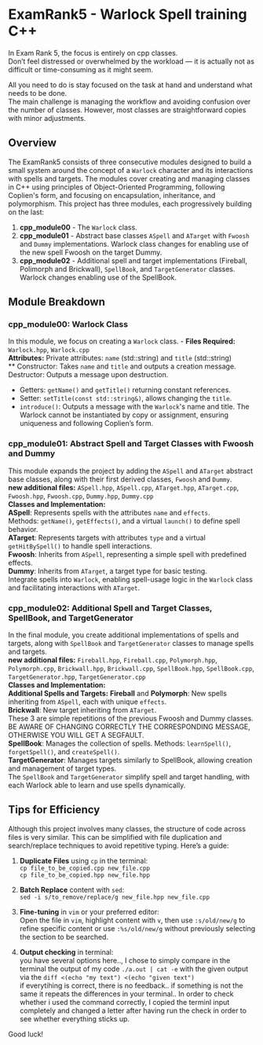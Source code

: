 # ExamRank5 - Warlock Spell training C++

In Exam Rank 5, the focus is entirely on cpp classes.     
Don’t feel distressed or overwhelmed by the workload — it is actually not as difficult or time-consuming as it might seem.

All you need to do is stay focused on the task at hand and understand what needs to be done.    
The main challenge is managing the workflow and avoiding confusion over the number of classes. However, most classes are straightforward copies with minor adjustments.

## Overview
The ExamRank5 consists of three consecutive modules designed to build a small system around the concept of a `Warlock` character and its interactions with spells and targets. The modules cover creating and managing classes in C++ using principles of Object-Oriented Programming, following Coplien's form, and focusing on encapsulation, inheritance, and polymorphism. This project has three modules, each progressively building on the last:   

1. **cpp_module00** - The `Warlock` class.    
2. **cpp_module01** - Abstract base classes `ASpell` and `ATarget` with `Fwoosh` and `Dummy` implementations. Warlock class changes for enabling use of the new spell Fwoosh on the target Dummy.    
3. **cpp_module02** - Additional spell and target implementations (Fireball, Polimorph and Brickwall), `SpellBook`, and `TargetGenerator` classes. Warlock changes enabling use of the SpellBook.

## Module Breakdown

### cpp_module00: Warlock Class
In this module, we focus on creating a `Warlock` class. - **Files Required:** `Warlock.hpp`, `Warlock.cpp`    
**Attributes:** Private attributes: `name` (std::string) and `title` (std::string)    
** Constructor: Takes `name` and `title` and outputs a creation message. Destructor: Outputs a message upon destruction.    
- Getters: `getName()` and `getTitle()` returning constant references.    
- Setter: `setTitle(const std::string&)`, allows changing the `title`.   
- `introduce()`: Outputs a message with the `Warlock`'s name and title. The Warlock cannot be instantiated by copy or assignment, ensuring uniqueness and following Coplien’s form.

### cpp_module01: Abstract Spell and Target Classes with Fwoosh and Dummy
This module expands the project by adding the `ASpell` and `ATarget` abstract base classes, along with their first derived classes, `Fwoosh` and `Dummy`.    
**new additional files:** `ASpell.hpp`, `ASpell.cpp`, `ATarget.hpp`, `ATarget.cpp`, `Fwoosh.hpp`, `Fwoosh.cpp`, `Dummy.hpp`, `Dummy.cpp`     
**Classes and Implementation:**  
**ASpell**: Represents spells with  the attributes `name` and `effects`.    
Methods: `getName()`, `getEffects()`, and a virtual `launch()` to define spell behavior.   
**ATarget**: Represents targets with attributes `type` and a virtual `getHitBySpell()` to handle spell interactions.   
**Fwoosh**: Inherits from `ASpell`, representing a simple spell with predefined effects.   
**Dummy**: Inherits from `ATarget`, a target type for basic testing.   
Integrate spells into `Warlock`, enabling spell-usage logic in the `Warlock` class and facilitating interactions with `ATarget`.

### cpp_module02: Additional Spell and Target Classes, SpellBook, and TargetGenerator
In the final module, you create additional implementations of spells and targets, along with `SpellBook` and `TargetGenerator` classes to manage spells and targets.    
**new additional files:** `Fireball.hpp`, `Fireball.cpp`, `Polymorph.hpp`, `Polymorph.cpp`, `Brickwall.hpp`, `Brickwall.cpp`, `SpellBook.hpp`, `SpellBook.cpp`, `TargetGenerator.hpp`, `TargetGenerator.cpp`    
**Classes and Implementation:**    
**Additional Spells and Targets:** **Fireball** and **Polymorph**: New spells inheriting from `ASpell`, each with unique `effects`.    
**Brickwall**: New target inheriting from `ATarget`.    
These 3 are simple repetitions of the previous Fwoosh and Dummy classes.    
BE AWARE OF CHANGING CORRECTLY THE CORRESPONDING MESSAGE, OTHERWISE YOU WILL GET A SEGFAULT.    
**SpellBook**: Manages the collection of spells. Methods: `learnSpell()`, `forgetSpell()`, and `createSpell()`.   
**TargetGenerator**: Manages targets similarly to SpellBook, allowing creation and management of target types.    
The `SpellBook` and `TargetGenerator` simplify spell and target handling, with each Warlock able to learn and use spells dynamically. 

## Tips for Efficiency
Although this project involves many classes, the structure of code across files is very similar. This can be simplified with file duplication and search/replace techniques to avoid repetitive typing. Here’s a guide:

1. **Duplicate Files** using `cp` in the terminal:  
   `cp file_to_be_copied.cpp new_file.cpp`  
   `cp file_to_be_copied.hpp new_file.hpp`

2. **Batch Replace** content with `sed`:  
   `sed -i s/to_remove/replace/g new_file.hpp new_file.cpp`

3. **Fine-tuning** in `vim` or your preferred editor:  
   Open the file in `vim`, highlight content with `v`, then use `:s/old/new/g` to refine specific content or use `:%s/old/new/g` without previously selecting the section to be searched.
   
4. **Output checking** in terminal:   
	you have several options here.., I chose to simply compare in the terminal the output of my code `./a.out | cat -e` with the given output via the `diff <(echo "my text") <(echo "given text")`   
	if everytihing is correct, there is no feedback.. if something is not the same it repeats the differences in your terminal..    In order to check whether i used the command correctly, I copied the terminl input completely and changed a letter after having run the check in order to see whether everything sticks up.

Good luck!
